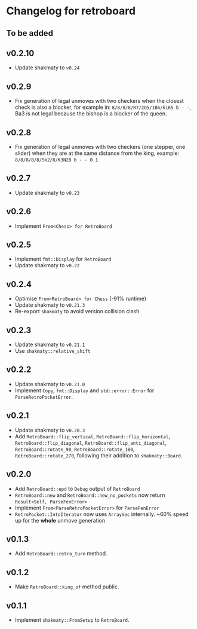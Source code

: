 # Changelog for retroboard

## To be added

## v0.2.10

- Update shakmaty to `v0.24`

## v0.2.9

- Fix generation of legal unmoves with two checkers when the closest check is also a blocker, for example in: `8/8/8/8/R7/2Q5/1B6/k1K5 b - -`, Ba3 is not legal because the bishop is a blocker of the queen.

## v0.2.8

- Fix generation of legal unmoves with two checkers (one stepper, one slider) when they are at the same distance from the king, example: `8/8/8/8/8/5k2/8/K3N2B b - - 0 1`

## v0.2.7

- Update shakmaty to `v0.23`

## v0.2.6

- Implement `From<Chess> for RetroBoard`

## v0.2.5

- Implement `fmt::Display` for `RetroBoard`
- Update shakmaty to `v0.22`

## v0.2.4

- Optimise `From<RetroBoard> for Chess` (-91% runtime)
- Update shakmaty to `v0.21.3`
- Re-export `shakmaty` to avoid version collision clash

## v0.2.3

- Update shakmaty to `v0.21.1`
- Use `shakmaty::relative_shift`

## v0.2.2

- Update shakmaty to `v0.21.0`
- Implement `Copy`, `fmt::Display` and `std::error::Error` for `ParseRetroPocketError`.

## v0.2.1

- Update shakmaty to `v0.20.3`
- Add `RetroBoard::flip_vertical`, `RetroBoard::flip_horizontal`, `RetroBoard::flip_diagonal`, `RetroBoard::flip_anti_diagonal`, `RetroBoard::rotate_90`, `RetroBoard::rotate_180`, `RetroBoard::rotate_270`, following their addition to `shakmaty::Board`.

## v0.2.0

- Add `RetroBoard::epd` to `Debug` output of `RetroBoard`
- `RetroBoard::new` and `RetroBoard::new_no_pockets` now return `Result<Self, ParseFenError>`
- Implement `From<ParseRetroPocketError>` for `ParseFenError`
- `RetroPocket::IntoIterator` now uses `ArrayVec` internally. \~60% speed up for the **whole** unmove generation

## v0.1.3

- Add `RetroBoard::retro_turn` method.

## v0.1.2

- Make `RetroBoard::king_of` method public.

## v0.1.1

- Implement `shakmaty::FromSetup` to `RetroBoard`.